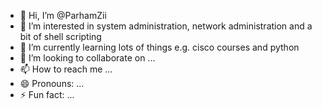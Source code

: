 - 👋 Hi, I’m @ParhamZii
- 👀 I’m interested in system administration, network administration and a bit of shell scripting
- 🌱 I’m currently learning lots of things e.g. cisco courses and python
- 💞️ I’m looking to collaborate on ...
- 📫 How to reach me ...
- 😄 Pronouns: ...
- ⚡ Fun fact: ...

<!---
ParhamZii/ParhamZii is a ✨ special ✨ repository because its `README.md` (this file) appears on your GitHub profile.
You can click the Preview link to take a look at your changes.
--->
